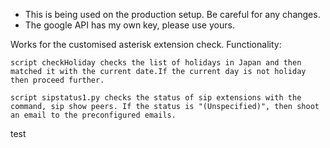 
* This is being used on the production setup. Be careful for any changes.
* The google API has my own key, please use yours.

Works for the customised asterisk extension check. 
Functionality:
 
    script checkHoliday checks the list of holidays in Japan and then matched it with the current date.If the current day is not holiday then proceed further.
  
    script sipstatus1.py checks the status of sip extensions with the command, sip show peers. If the status is "(Unspecified)", then shoot an email to the preconfigured emails.
  
  
  
test